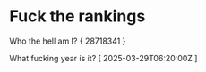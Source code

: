 # Fuck the rankings

Who the hell am I?
{ 28718341 }

What fucking year is it?
[ 2025-03-29T06:20:00Z ]
